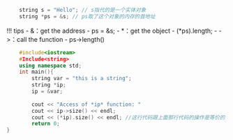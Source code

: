 ```c++
    string s = "Hello"; // s指代的是一个实体对象
    string *ps = &s; // ps取了这个对象的内存的首地址
```
!!! tips
    - &：get the address
        - ps = &s;
    - *：get the object
        - (*ps).length;
    - ->：call the function
        - ps->length()

```c++
    #include<iostream>
    #Include<string>
    using namespace std;
    int main(){
        string var = "this is a string";
        string *ip;
        ip = &var;
    
        cout << "Access of *ip* function: "
        cout << ip->size() << endl;
        cout << (*ip).size() << endl; //这行代码跟上面那行代码的操作是等价的
        return 0;
}
```

